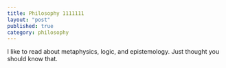 ```yaml
---
title: Philosophy 1111111 
layout: "post"
published: true
category: philosophy
---
```


I like to read about metaphysics, logic, and epistemology. Just thought you should know that.
